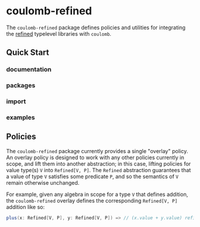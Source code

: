 # coulomb-refined

The `coulomb-refined` package defines policies and utilities for integrating the
[refined](https://github.com/fthomas/refined#refined-simple-refinement-types-for-scala)
typelevel libraries with `coulomb`.

## Quick Start

### documentation

### packages

### import

### examples

## Policies

The `coulomb-refined` package currently provides a single "overlay" policy.
An overlay policy is designed to work with any other policies currently in scope,
and lift them into another abstraction;
in this case, lifting policies for value type(s) `V` into `Refined[V, P]`.
The `Refined` abstraction guarantees that a value of type `V` satisfies some predicate `P`,
and so the semantics of `V` remain otherwise unchanged.

For example, given any algebra in scope for a type `V` that defines addition,
the `coulomb-refined` overlay defines the corresponding `Refined[V, P]` addition
like so:
```scala
plus(x: Refined[V, P], y: Refined[V, P]) => // (x.value + y.value) refined by P
```

